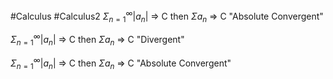 #Calculus #Calculus2 
$\Sigma_{n=1}^\infty |a_n|$ => C then $\Sigma a_n$ => C "Absolute Convergent"

$\Sigma_{n=1}^\infty |a_n|$ => C then $\Sigma a_n$ => C "Divergent"

$\Sigma_{n=1}^\infty |a_n|$ => C then $\Sigma a_n$ => C "Absolute Convergent"